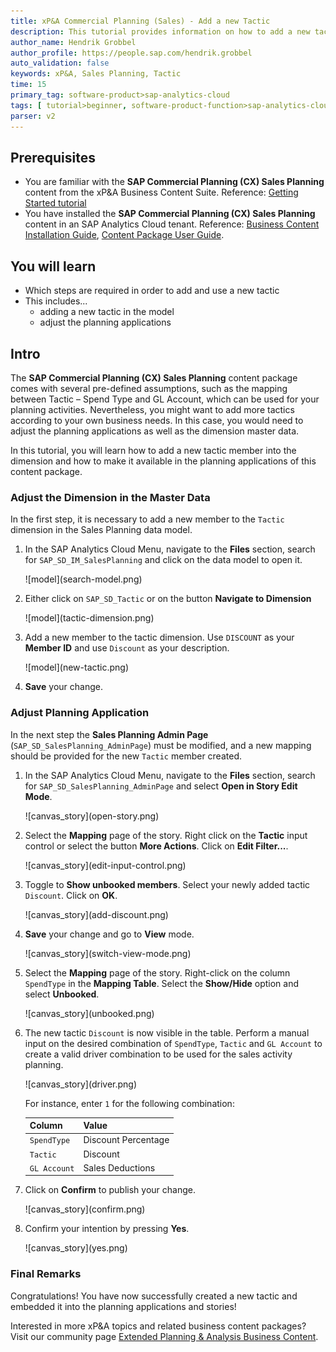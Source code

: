 ```yaml
---
title: xP&A Commercial Planning (Sales) - Add a new Tactic
description: This tutorial provides information on how to add a new tactic and use it inside the different applications.
author_name: Hendrik Grobbel
author_profile: https://people.sap.com/hendrik.grobbel
auto_validation: false
keywords: xP&A, Sales Planning, Tactic
time: 15
primary_tag: software-product>sap-analytics-cloud
tags: [ tutorial>beginner, software-product-function>sap-analytics-cloud--analytics-designer]
parser: v2
---
```


## Prerequisites

- You are familiar with the **SAP Commercial Planning (CX) Sales Planning** content from the xP&A Business Content Suite. Reference: [Getting Started tutorial](xpa-sac-cxsp-salesplanning-gettoknow)
- You have installed the **SAP Commercial Planning (CX) Sales Planning** content in an SAP Analytics Cloud tenant. Reference: [Business Content Installation Guide](https://help.sap.com/docs/SAP_ANALYTICS_CLOUD/00f68c2e08b941f081002fd3691d86a7/078868f57f3346a98c3233207bd211c7.html), [Content Package User Guide](https://help.sap.com/docs/SAP_ANALYTICS_CLOUD/42093f14b43c485fbe3adbbe81eff6c8/b0046d8673b5412cbef7f521cfdfed95.html).

## You will learn

- Which steps are required in order to add and use a new tactic
- This includes...
  - adding a new tactic in the model
  - adjust the planning applications

## Intro

The **SAP Commercial Planning (CX) Sales Planning** content package comes with several pre-defined assumptions, such as the mapping between Tactic – Spend Type and GL Account, which can be used for your planning activities. Nevertheless, you might want to add more tactics according to your own business needs. In this case, you would need to adjust the planning applications as well as the dimension master data.

In this tutorial, you will learn how to add a new tactic member into the dimension and how to make it available in the planning applications of this content package.

### Adjust the Dimension in the Master Data

In the first step, it is necessary to add a new member to the `Tactic` dimension in the Sales Planning data model.

1. In the SAP Analytics Cloud Menu, navigate to the **Files** section, search for `SAP_SD_IM_SalesPlanning` and click on the data model to open it.

    <!-- border; size:540px -->![model](search-model.png)

2. Either click on `SAP_SD_Tactic` or on the button **Navigate to Dimension**

    <!-- border; size:540px -->![model](tactic-dimension.png)

3. Add a new member to the tactic dimension. Use `DISCOUNT` as your **Member ID** and use `Discount` as your description.

    <!-- border; size:540px -->![model](new-tactic.png)

4. **Save** your change.

### Adjust Planning Application

In the next step the **Sales Planning Admin Page** (`SAP_SD_SalesPlanning_AdminPage`)  must be modified, and a new mapping should be provided for the new `Tactic` member created.

1. In the SAP Analytics Cloud Menu, navigate to the **Files** section, search for `SAP_SD_SalesPlanning_AdminPage` and select **Open in Story Edit Mode**.

    <!-- border; size:540px -->![canvas_story](open-story.png)

2. Select the **Mapping** page of the story. Right click on the **Tactic** input control or select the button **More Actions**. Click on **Edit Filter...**.

    <!-- border; size:540px -->![canvas_story](edit-input-control.png)

3. Toggle to **Show unbooked members**.  Select your newly added tactic `Discount`. Click on **OK**.

    <!-- border; size:540px -->![canvas_story](add-discount.png)

4. **Save** your change and go to **View** mode.

    <!-- border; size:540px -->![canvas_story](switch-view-mode.png)

5. Select the **Mapping** page of the story. Right-click on the column `SpendType` in the **Mapping Table**. Select the **Show/Hide** option and select **Unbooked**.

    <!-- border; size:540px -->![canvas_story](unbooked.png)

6. The new tactic `Discount` is now visible in the table. Perform a manual input on the desired combination of `SpendType`, `Tactic` and `GL Account` to create a valid driver combination to be used for the sales activity planning.

    <!-- border; size:540px -->![canvas_story](driver.png)

    For instance, enter `1` for the following combination:

    | Column       | Value                 |
    |--------------|-----------------------|
    | `SpendType`  | Discount Percentage   |
    | `Tactic`     | Discount              |
    | `GL Account` | Sales Deductions      |

7. Click on **Confirm** to publish your change.

    <!-- border; size:540px -->![canvas_story](confirm.png)

8. Confirm your intention by pressing **Yes**.

    <!-- border; size:540px -->![canvas_story](yes.png)

### Final Remarks

Congratulations! You have now successfully created a new tactic and embedded it into the planning applications and stories!

Interested in more xP&A topics and related business content packages? Visit our community page [Extended Planning & Analysis Business Content](https://community.sap.com/topics/cloud-analytics/planning/content).
